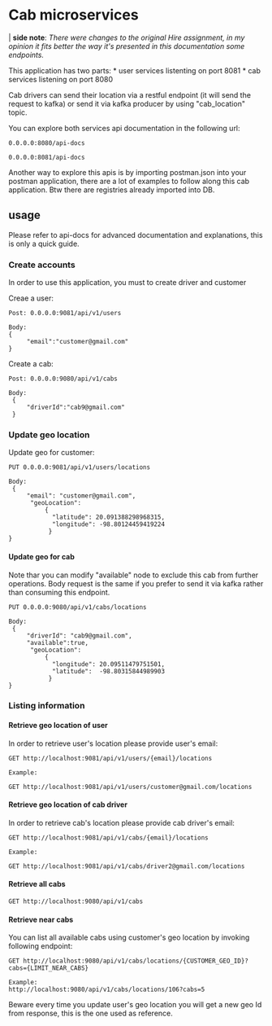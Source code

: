 # Cab microservices 
    
| **side note**: *There were changes to the  original Hire assignment, in my opinion it fits better the way it's presented in this documentation some endpoints.*

This application has two parts: 
    * user services listenting on port 8081
    * cab services listening on port 8080

Cab drivers can send their location via a restful endpoint (it will send the request to kafka) or send it via kafka producer by using "cab_location" topic.

You can explore both services api documentation in the following url:

```
0.0.0.0:8080/api-docs

0.0.0.0:8081/api-docs 
```

Another way to explore this apis is by importing postman.json into your postman application, there are a lot of examples to follow along this cab application. Btw there are registries already imported into DB.

## usage

Please refer to api-docs for advanced documentation and explanations, this is only a quick guide.

### Create accounts 
In order to use this application, you must to create driver and customer

Creae a user:

```
Post: 0.0.0.0:9081/api/v1/users

Body: 
{
     "email":"customer@gmail.com"
}
```

Create a cab:
```
Post: 0.0.0.0:9080/api/v1/cabs

Body: 
 {
     "driverId":"cab9@gmail.com"
 }
```
### Update geo location 

Update geo for customer:
```
PUT 0.0.0.0:9081/api/v1/users/locations

Body:
 {
     "email": "customer@gmail.com",
      "geoLocation": 
          {
            "latitude": 20.091388298968315,
            "longitude": -98.80124459419224
           }
}
```

#### Update geo for cab
Note thar you can modify "available" node to exclude this cab from further operations. Body request is the same if you prefer to send it via kafka rather than consuming this endpoint.

```
PUT 0.0.0.0:9080/api/v1/cabs/locations

Body:
 {
     "driverId": "cab9@gmail.com",
     "available":true,
      "geoLocation": 
          {
            "longitude": 20.09511479751501,
            "latitude":  -98.80315844989903
           }
}
```
### Listing information

#### Retrieve geo location of user

In order to retrieve user's location please provide  user's email:
```
GET http://localhost:9081/api/v1/users/{email}/locations

Example:

GET http://localhost:9081/api/v1/users/customer@gmail.com/locations
```

#### Retrieve geo location of cab driver

In order to retrieve cab's location please provide  cab driver's email:
```
GET http://localhost:9081/api/v1/cabs/{email}/locations

Example:

GET http://localhost:9081/api/v1/cabs/driver2@gmail.com/locations
```


#### Retrieve all cabs

```
GET http://localhost:9080/api/v1/cabs
```

#### Retrieve near cabs
You can list all available cabs using customer's geo location by invoking following endpoint:

```
GET http://localhost:9080/api/v1/cabs/locations/{CUSTOMER_GEO_ID}?cabs={LIMIT_NEAR_CABS}

Example:
http://localhost:9080/api/v1/cabs/locations/106?cabs=5
```

Beware every time you update user's geo location you will get a new geo Id from response, this is the one used as reference.
